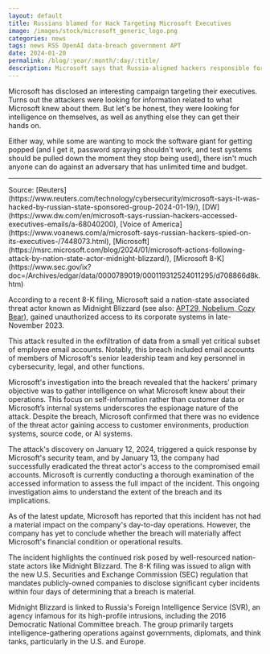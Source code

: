 ```yaml
---
layout: default
title: Russians blamed for Hack Targeting Microsoft Executives
image: /images/stock/microsoft_generic_logo.png
categories: news
tags: news RSS OpenAI data-breach government APT
date: 2024-01-20
permalink: /blog/:year/:month/:day/:title/
description: Microsoft says that Russia-aligned hackers responsible for hack targeting executives.
---
```


Microsoft has disclosed an interesting campaign targeting their executives. Turns out the attackers were looking for information related to what Microsoft knew about them. But let's be honest, they were looking for intelligence on themselves, as well as anything else they can get their hands on.

Either way, while some are wanting to mock the software giant for getting popped (and I get it, password spraying shouldn't work, and test systems should be pulled down the moment they stop being used), there isn't much anyone can do against an adversary that has unlimited time and budget.

<hr>
Source: [Reuters](https://www.reuters.com/technology/cybersecurity/microsoft-says-it-was-hacked-by-russian-state-sponsored-group-2024-01-19/), [DW](https://www.dw.com/en/microsoft-says-russian-hackers-accessed-executives-emails/a-68040200), [Voice of America](https://www.voanews.com/a/microsoft-says-russian-hackers-spied-on-its-executives-/7448073.html), [Microsoft](https://msrc.microsoft.com/blog/2024/01/microsoft-actions-following-attack-by-nation-state-actor-midnight-blizzard/), [Microsoft 8-K](https://www.sec.gov/ix?doc=/Archives/edgar/data/0000789019/000119312524011295/d708866d8k.htm)

According to a recent 8-K filing, Microsoft said a nation-state associated threat actor known as Midnight Blizzard (see also: [APT29, Nobelium, Cozy Bear](https://attack.mitre.org/groups/G0016/)), gained unauthorized access to its corporate systems in late-November 2023.

This attack resulted in the exfiltration of data from a small yet critical subset of employee email accounts. Notably, this breach included email accounts of members of Microsoft's senior leadership team and key personnel in cybersecurity, legal, and other functions.

Microsoft's investigation into the breach revealed that the hackers' primary objective was to gather intelligence on what Microsoft knew about their operations. This focus on self-information rather than customer data or Microsoft’s internal systems underscores the espionage nature of the attack. Despite the breach, Microsoft confirmed that there was no evidence of the threat actor gaining access to customer environments, production systems, source code, or AI systems.

The attack's discovery on January 12, 2024, triggered a quick response by Microsoft's security team, and by January 13, the company had successfully eradicated the threat actor's access to the compromised email accounts. Microsoft is currently conducting a thorough examination of the accessed information to assess the full impact of the incident. This ongoing investigation aims to understand the extent of the breach and its implications.

As of the latest update, Microsoft has reported that this incident has not had a material impact on the company's day-to-day operations. However, the company has yet to conclude whether the breach will materially affect Microsoft's financial condition or operational results.

The incident highlights the continued risk posed by well-resourced nation-state actors like Midnight Blizzard. The 8-K filing was issued to align with the new U.S. Securities and Exchange Commission (SEC) regulation that mandates publicly-owned companies to disclose significant cyber incidents within four days of determining that a breach is material.

Midnight Blizzard is linked to Russia's Foreign Intelligence Service (SVR), an agency infamous for its high-profile intrusions, including the 2016 Democratic National Committee breach. The group primarily targets intelligence-gathering operations against governments, diplomats, and think tanks, particularly in the U.S. and Europe.
